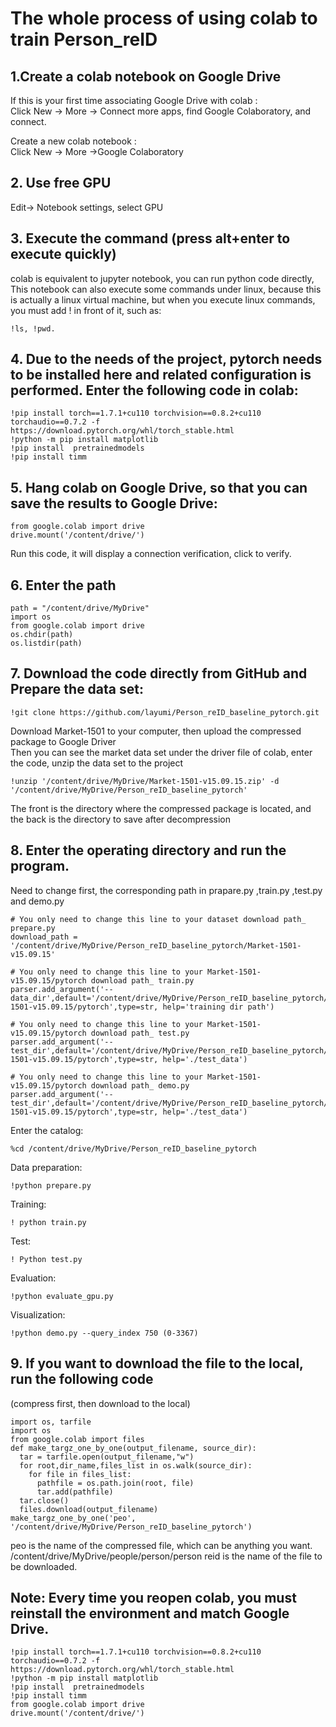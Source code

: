 The whole process of using colab to train Person_reID
=====
## 1.Create a colab notebook on Google Drive
If this is your first time associating Google Drive with colab :  
Click New -> More -> Connect more apps, find Google Colaboratory, and connect.  

Create a new colab notebook :  
Click New -> More ->Google Colaboratory  
## 2. Use free GPU  
Edit-> Notebook settings, select GPU   
## 3. Execute the command (press alt+enter to execute quickly)  
colab is equivalent to jupyter notebook, you can run python code directly, This notebook can also execute some commands under linux, because this is actually a linux virtual machine, but when you execute linux commands, you must add ! in front of it, such as:
``` 
!ls, !pwd.
```
## 4. Due to the needs of the project, pytorch needs to be installed here and related configuration is performed. Enter the following code in colab:  
```
!pip install torch==1.7.1+cu110 torchvision==0.8.2+cu110 torchaudio==0.7.2 -f https://download.pytorch.org/whl/torch_stable.html
!python -m pip install matplotlib
!pip install  pretrainedmodels
!pip install timm
```
## 5. Hang colab on Google Drive, so that you can save the results to Google Drive:
```
from google.colab import drive
drive.mount('/content/drive/')
```
Run this code, it will display a connection verification, click to verify.  
## 6. Enter the path
```
path = "/content/drive/MyDrive"
import os
from google.colab import drive
os.chdir(path)
os.listdir(path)
```
## 7. Download the code directly from GitHub and Prepare the data set:  
```
!git clone https://github.com/layumi/Person_reID_baseline_pytorch.git
``` 
Download Market-1501 to your computer, then upload the compressed package to Google Driver  
Then you can see the market data set under the driver file of colab, enter the code, unzip the data set to the project 
```
!unzip '/content/drive/MyDrive/Market-1501-v15.09.15.zip' -d '/content/drive/MyDrive/Person_reID_baseline_pytorch'
```
The front is the directory where the compressed package is located, and the back is the directory to save after decompression  
## 8. Enter the operating directory and run the program.  
Need to change first, the corresponding path in prapare.py ,train.py ,test.py and demo.py  
```
# You only need to change this line to your dataset download path_ prepare.py
download_path = '/content/drive/MyDrive/Person_reID_baseline_pytorch/Market-1501-v15.09.15'
```
```
# You only need to change this line to your Market-1501-v15.09.15/pytorch download path_ train.py
parser.add_argument('--data_dir',default='/content/drive/MyDrive/Person_reID_baseline_pytorch/Market-1501-v15.09.15/pytorch',type=str, help='training dir path')
```
```
# You only need to change this line to your Market-1501-v15.09.15/pytorch download path_ test.py
parser.add_argument('--test_dir',default='/content/drive/MyDrive/Person_reID_baseline_pytorch/Market-1501-v15.09.15/pytorch',type=str, help='./test_data')
```
```
# You only need to change this line to your Market-1501-v15.09.15/pytorch download path_ demo.py
parser.add_argument('--test_dir',default='/content/drive/MyDrive/Person_reID_baseline_pytorch/Market-1501-v15.09.15/pytorch',type=str, help='./test_data')
```
Enter the catalog:
```
%cd /content/drive/MyDrive/Person_reID_baseline_pytorch
```
Data preparation:
```
!python prepare.py
```
Training:

```
! python train.py
```
Test:
```
! Python test.py
```
Evaluation: 
```
!python evaluate_gpu.py
```
Visualization: 
```
!python demo.py --query_index 750 (0-3367)
```
## 9. If you want to download the file to the local, run the following code  
(compress first, then download to the local)
```
import os, tarfile
import os
from google.colab import files
def make_targz_one_by_one(output_filename, source_dir):
  tar = tarfile.open(output_filename,"w")
  for root,dir_name,files_list in os.walk(source_dir): 
    for file in files_list:
      pathfile = os.path.join(root, file)
      tar.add(pathfile)
  tar.close()
  files.download(output_filename)
make_targz_one_by_one('peo', '/content/drive/MyDrive/Person_reID_baseline_pytorch')
```
peo is the name of the compressed file, which can be anything you want. /content/drive/MyDrive/people/person/person reid is the name of the file to be downloaded.

## Note: Every time you reopen colab, you must reinstall the environment and match Google Drive.
```
!pip install torch==1.7.1+cu110 torchvision==0.8.2+cu110 torchaudio==0.7.2 -f https://download.pytorch.org/whl/torch_stable.html
!python -m pip install matplotlib
!pip install  pretrainedmodels
!pip install timm
from google.colab import drive
drive.mount('/content/drive/')
```
